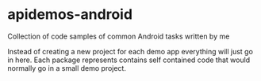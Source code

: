 # apidemos-android
Collection of code samples of common Android tasks written by me

Instead of creating a new project for each demo app everything will just go in here.  Each package represents contains self contained code that would normally go in a small demo project.
